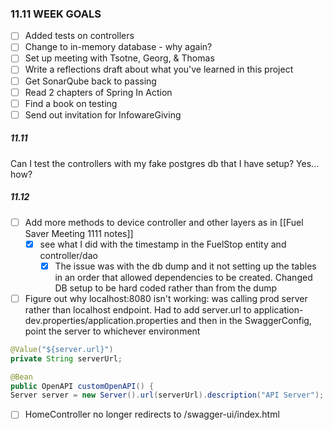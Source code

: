 ### 11.11 WEEK GOALS
- [ ] Added tests on controllers
- [ ] Change to in-memory database - why again? 
- [ ] Set up meeting with Tsotne, Georg, & Thomas
- [ ] Write a reflections draft about what you've learned in this project 
- [ ] Get SonarQube back to passing
- [ ] Read 2 chapters of Spring In Action
- [ ] Find a book on testing
- [ ] Send out invitation for InfowareGiving

##### 11.11
Can I test the controllers with my fake postgres db that I have setup? Yes... how? 

##### 11.12
- [ ] Add more methods to device controller and other layers as  in [[Fuel Saver Meeting 1111 notes]]
	- [x] see what I did with the timestamp in the FuelStop entity and controller/dao 
		- [x] The issue was with the db dump and it not setting up the tables in an order that allowed dependencies to be created. Changed DB setup to be hard coded rather than from the dump
- [ ] Figure out why localhost:8080 isn't working: was calling prod server rather than localhost endpoint. Had to add server.url to application-dev.properties/application.properties and then in the SwaggerConfig, point the server to whichever environment 
```java
@Value("${server.url}")
private String serverUrl;

@Bean
public OpenAPI customOpenAPI() {
Server server = new Server().url(serverUrl).description("API Server");
```

- [ ] HomeController no longer redirects to /swagger-ui/index.html 
